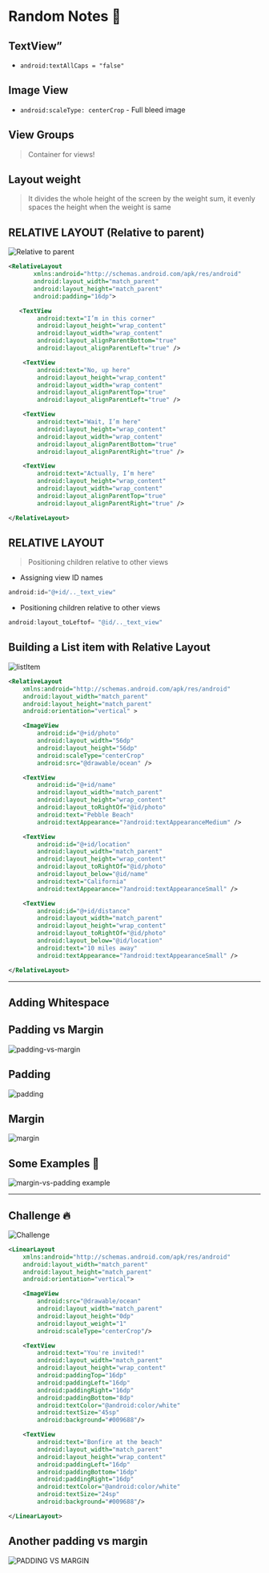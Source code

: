 # Random Notes 📝

## TextView”

*   `android:textAllCaps = "false"`

## Image View

*   `android:scaleType: centerCrop` - Full bleed image

## View Groups
> Container for views!


## Layout weight

> It divides the whole height of the screen by the weight sum, it evenly spaces the height when the weight is same


## RELATIVE LAYOUT (Relative to parent)
![Relative to parent](./view-groups18.png)
```xml
<RelativeLayout
       xmlns:android="http://schemas.android.com/apk/res/android"
       android:layout_width="match_parent"
       android:layout_height="match_parent"
       android:padding="16dp">

   <TextView
        android:text="I’m in this corner"
        android:layout_height="wrap_content"
        android:layout_width="wrap_content"
        android:layout_alignParentBottom="true"
        android:layout_alignParentLeft="true" />

    <TextView
        android:text="No, up here"
        android:layout_height="wrap_content"
        android:layout_width="wrap_content"
        android:layout_alignParentTop="true"
        android:layout_alignParentLeft="true" />

    <TextView
        android:text="Wait, I’m here"
        android:layout_height="wrap_content"
        android:layout_width="wrap_content"
        android:layout_alignParentBottom="true"
        android:layout_alignParentRight="true" />

    <TextView
        android:text="Actually, I’m here"
        android:layout_height="wrap_content"
        android:layout_width="wrap_content"
        android:layout_alignParentTop="true"
        android:layout_alignParentRight="true" />

</RelativeLayout>

```

## RELATIVE LAYOUT

> Positioning children relative to other views

*   Assigning view ID names

```java
android:id="@+id/.._text_view"
```

*   Positioning children relative to other views

```java
android:layout_toLeftof= "@id/.._text_view"
```
## Building a List item with Relative Layout
![listItem](./list-item.png)

```xml
<RelativeLayout
    xmlns:android="http://schemas.android.com/apk/res/android"
    android:layout_width="match_parent"
    android:layout_height="match_parent"
    android:orientation="vertical" >

    <ImageView
        android:id="@+id/photo"
        android:layout_width="56dp"
        android:layout_height="56dp"
        android:scaleType="centerCrop"
        android:src="@drawable/ocean" />

    <TextView
        android:id="@+id/name"
        android:layout_width="match_parent"
        android:layout_height="wrap_content"
        android:layout_toRightOf="@id/photo"
        android:text="Pebble Beach"
        android:textAppearance="?android:textAppearanceMedium" />

    <TextView
        android:id="@+id/location"
        android:layout_width="match_parent"
        android:layout_height="wrap_content"
        android:layout_toRightOf="@id/photo"
        android:layout_below="@id/name"
        android:text="California"
        android:textAppearance="?android:textAppearanceSmall" />

    <TextView
        android:id="@+id/distance"
        android:layout_width="match_parent"
        android:layout_height="wrap_content"
        android:layout_toRightOf="@id/photo"
        android:layout_below="@id/location"
        android:text="10 miles away"
        android:textAppearance="?android:textAppearanceSmall" />

</RelativeLayout>
```
---
## Adding Whitespace

## Padding vs Margin

![padding-vs-margin](./padding-vs-margin.png)


## Padding
![padding](./padding.png)

## Margin
![margin](./margin.png)

## Some Examples  💁
![margin-vs-padding example](./margin-vs-padding-example.png)

---
## Challenge 🔥

![Challenge](./challenge-margin-vs-padding.png)

```xml
<LinearLayout
    xmlns:android="http://schemas.android.com/apk/res/android"
    android:layout_width="match_parent"
    android:layout_height="match_parent"
    android:orientation="vertical">

    <ImageView
        android:src="@drawable/ocean"
        android:layout_width="match_parent"
        android:layout_height="0dp"
        android:layout_weight="1"
        android:scaleType="centerCrop"/>

    <TextView
        android:text="You're invited!"
        android:layout_width="match_parent"
        android:layout_height="wrap_content"
        android:paddingTop="16dp"
        android:paddingLeft="16dp"
        android:paddingRight="16dp"
        android:paddingBottom="8dp"
        android:textColor="@android:color/white"
        android:textSize="45sp"
        android:background="#009688"/>

    <TextView
        android:text="Bonfire at the beach"
        android:layout_width="match_parent"
        android:layout_height="wrap_content"
        android:paddingLeft="16dp"
        android:paddingBottom="16dp"
        android:paddingRight="16dp"
        android:textColor="@android:color/white"
        android:textSize="24sp"
        android:background="#009688"/>

</LinearLayout>
```

## Another padding vs margin

![PADDING VS MARGIN](./padding-vs-layout-margin.png)
